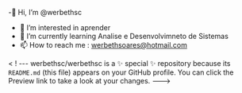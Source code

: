  -👋 Hi, I’m @werbethsc
- 👀 I’m interested in  aprender 
- 🌱 I’m currently learning Analise e Desenvolvimneto de Sistemas
- 📫 How to reach me : werbethsoares@hotmail.com 

< ! ---
werbethsc/werbethsc is a ✨ special ✨ repository because its `README.md` (this file) appears on your GitHub profile.
You can click the Preview link to take a look at your changes.
--->   
